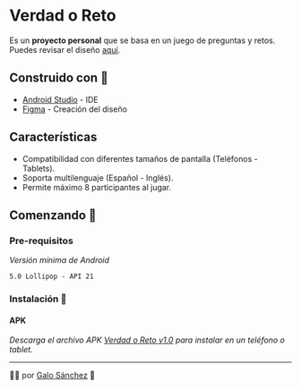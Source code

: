 # Verdad o Reto
Es un **proyecto personal** que se basa en un juego de preguntas y retos.
Puedes revisar el diseño [aquí](https://www.figma.com/file/gV50EPCndxtEAbSqZgQDg4/Game-Verdad-o-Reto).

## Construido con 🔨
- [Android Studio](https://developer.android.com/studio) - IDE
- [Figma](https://www.figma.com/) - Creación del diseño

## Características

- Compatibilidad con diferentes tamaños de pantalla (Teléfonos - Tablets).
- Soporta multilenguaje (Español - Inglés).
- Permite máximo 8 participantes al jugar.

## Comenzando 🚀
### Pre-requisitos
*Versión mínima de Android*
```
5.0 Lollipop - API 21
```

### Instalación 🔧
#### APK
_Descarga el archivo APK [Verdad o Reto v1.0](https://github.com/galosanchez/game_verdad_reto/tree/master/app/release) para instalar en un teléfono o tablet._

---

👨‍💻 por [Galo Sánchez](https://github.com/galosanchez) 🖤
